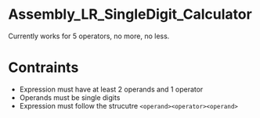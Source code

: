 # Assembly_LR_SingleDigit_Calculator

Currently works for 5 operators, no more, no less.

# Contraints 
- Expression must have at least 2 operands and 1 operator
- Operands must be single digits
- Expression must follow the strucutre `<operand><operator><operand>`
